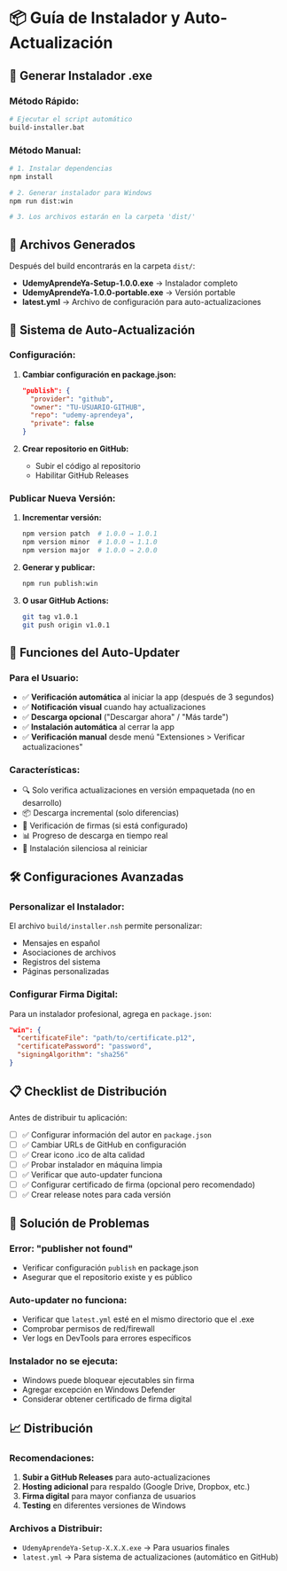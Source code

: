# 📦 Guía de Instalador y Auto-Actualización

## 🚀 Generar Instalador .exe

### Método Rápido:
```bash
# Ejecutar el script automático
build-installer.bat
```

### Método Manual:
```bash
# 1. Instalar dependencias
npm install

# 2. Generar instalador para Windows
npm run dist:win

# 3. Los archivos estarán en la carpeta 'dist/'
```

## 📁 Archivos Generados

Después del build encontrarás en la carpeta `dist/`:

- **UdemyAprendeYa-Setup-1.0.0.exe** → Instalador completo
- **UdemyAprendeYa-1.0.0-portable.exe** → Versión portable
- **latest.yml** → Archivo de configuración para auto-actualizaciones

## 🔄 Sistema de Auto-Actualización

### Configuración:

1. **Cambiar configuración en package.json:**
   ```json
   "publish": {
     "provider": "github",
     "owner": "TU-USUARIO-GITHUB",
     "repo": "udemy-aprendeya",
     "private": false
   }
   ```

2. **Crear repositorio en GitHub:**
   - Subir el código al repositorio
   - Habilitar GitHub Releases

### Publicar Nueva Versión:

1. **Incrementar versión:**
   ```bash
   npm version patch  # 1.0.0 → 1.0.1
   npm version minor  # 1.0.0 → 1.1.0
   npm version major  # 1.0.0 → 2.0.0
   ```

2. **Generar y publicar:**
   ```bash
   npm run publish:win
   ```

3. **O usar GitHub Actions:**
   ```bash
   git tag v1.0.1
   git push origin v1.0.1
   ```

## 🎯 Funciones del Auto-Updater

### Para el Usuario:
- ✅ **Verificación automática** al iniciar la app (después de 3 segundos)
- ✅ **Notificación visual** cuando hay actualizaciones
- ✅ **Descarga opcional** ("Descargar ahora" / "Más tarde")
- ✅ **Instalación automática** al cerrar la app
- ✅ **Verificación manual** desde menú "Extensiones > Verificar actualizaciones"

### Características:
- 🔍 Solo verifica actualizaciones en versión empaquetada (no en desarrollo)
- 📦 Descarga incremental (solo diferencias)
- 🔐 Verificación de firmas (si está configurado)
- 📊 Progreso de descarga en tiempo real
- 🔄 Instalación silenciosa al reiniciar

## 🛠️ Configuraciones Avanzadas

### Personalizar el Instalador:

El archivo `build/installer.nsh` permite personalizar:
- Mensajes en español
- Asociaciones de archivos
- Registros del sistema
- Páginas personalizadas

### Configurar Firma Digital:

Para un instalador profesional, agrega en `package.json`:
```json
"win": {
  "certificateFile": "path/to/certificate.p12",
  "certificatePassword": "password",
  "signingAlgorithm": "sha256"
}
```

## 📋 Checklist de Distribución

Antes de distribuir tu aplicación:

- [ ] ✅ Configurar información del autor en `package.json`
- [ ] ✅ Cambiar URLs de GitHub en configuración
- [ ] ✅ Crear icono .ico de alta calidad
- [ ] ✅ Probar instalador en máquina limpia
- [ ] ✅ Verificar que auto-updater funciona
- [ ] ✅ Configurar certificado de firma (opcional pero recomendado)
- [ ] ✅ Crear release notes para cada versión

## 🚨 Solución de Problemas

### Error: "publisher not found"
- Verificar configuración `publish` en package.json
- Asegurar que el repositorio existe y es público

### Auto-updater no funciona:
- Verificar que `latest.yml` esté en el mismo directorio que el .exe
- Comprobar permisos de red/firewall
- Ver logs en DevTools para errores específicos

### Instalador no se ejecuta:
- Windows puede bloquear ejecutables sin firma
- Agregar excepción en Windows Defender
- Considerar obtener certificado de firma digital

## 📈 Distribución

### Recomendaciones:
1. **Subir a GitHub Releases** para auto-actualizaciones
2. **Hosting adicional** para respaldo (Google Drive, Dropbox, etc.)
3. **Firma digital** para mayor confianza de usuarios
4. **Testing** en diferentes versiones de Windows

### Archivos a Distribuir:
- `UdemyAprendeYa-Setup-X.X.X.exe` → Para usuarios finales
- `latest.yml` → Para sistema de actualizaciones (automático en GitHub)